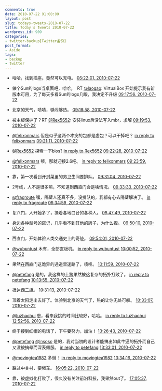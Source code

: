 ```yaml
---
comments: true
date: 2010-07-22 01:00:00
layout: post
slug: todays-tweets-2010-07-22
title: Today's tweets 2010-07-22
wordpress_id: 909
categories:
- twitter-backup[Twitter备份]
post_format:
- Aside
tags:
- backup
- twitter
---
```





  * 哈哈，找到插座，竟然可以充电。 [06:22:01, 2010-07-22](http://twitter.com/gfrog/statuses/19109755915)





  * 做个Sun的logo当桌面吧，哈哈。　RT [@laogao](http://twitter.com/laogao): VirtualBox 开始提示我有新版本可用，为了每天多看Sun的logo几眼，我决定不升级 [09:17:56, 2010-07-22](http://twitter.com/gfrog/statuses/19215376526)





  * 北京的天气，啧啧，够闷够热。 [09:18:58, 2010-07-22](http://twitter.com/gfrog/statuses/19215441635)





  * 被主板保护了？RT [@Rex5652](http://twitter.com/Rex5652): 安装linux后没法写入mbr，求解 [09:19:53, 2010-07-22](http://twitter.com/gfrog/statuses/19215500856)





  * [@felixonmars](http://twitter.com/felixonmars) 但是似乎这两个冲突的包都是虚包？可以干掉吧？ [in reply to felixonmars](http://twitter.com/felixonmars/statuses/19215477493) [09:21:11, 2010-07-22](http://twitter.com/gfrog/statuses/19215587709)





  * [@Rex5652](http://twitter.com/Rex5652) 探索一下bios? [in reply to Rex5652](http://twitter.com/Rex5652/statuses/19215604236) [09:22:28, 2010-07-22](http://twitter.com/gfrog/statuses/19215671027)





  * [@felixonmars](http://twitter.com/felixonmars) 额，那就迎接2.6吧。 [in reply to felixonmars](http://twitter.com/felixonmars/statuses/19215672293) [09:23:59, 2010-07-22](http://twitter.com/gfrog/statuses/19215769264)





  * 靠，第一次看到开封菜里的男卫生间要排队。 [09:31:04, 2010-07-22](http://twitter.com/gfrog/statuses/19216229605)





  * 2号线，人不是很多嘛，不知道到西直门会是啥情况。 [09:33:33, 2010-07-22](http://twitter.com/gfrog/statuses/19216398048)





  * [@fragroute](http://twitter.com/fragroute) 嘿，隔壁人还真不多，没排队的，我都有心去隔壁解决了。 [in reply to fragroute](http://twitter.com/fragroute/statuses/19216350737) [09:34:59, 2010-07-22](http://twitter.com/gfrog/statuses/19216490890)





  * 复兴门，人开始多了，操着各地口音的各种人。 [09:47:49, 2010-07-22](http://twitter.com/gfrog/statuses/19217335041)





  * 身边各种型号的诺记，几乎看不到其他的牌子，为什么捏。 [09:50:10, 2010-07-22](http://twitter.com/gfrog/statuses/19217487909)





  * 西直门，开始体验人类交通史上的奇迹。 [09:54:01, 2010-07-22](http://twitter.com/gfrog/statuses/19217737495)





  * [@wubuntust](http://twitter.com/wubuntust) 木有，全部直板机。 [in reply to wubuntust](http://twitter.com/wubuntust/statuses/19217799683) [10:00:52, 2010-07-22](http://twitter.com/gfrog/statuses/19218192969)





  * 果然在西直门这诡异的通道里迷路了，啧啧。 [10:11:59, 2010-07-22](http://twitter.com/gfrog/statuses/19218936784)





  * [@petefang](http://twitter.com/petefang) 是的，我这样的土鳖果然被这复杂的拓扑打败了。 [in reply to petefang](http://twitter.com/petefang/statuses/19218526248) [10:13:55, 2010-07-22](http://twitter.com/gfrog/statuses/19219064420)





  * 抵达西二旗。 [10:31:13, 2010-07-22](http://twitter.com/gfrog/statuses/19220223566)





  * 顶着太阳走出去好了。体验到北京的天气了，热的让你无处可躲。 [10:33:07, 2010-07-22](http://twitter.com/gfrog/statuses/19220349513)





  * [@luzhaohui](http://twitter.com/luzhaohui) 恩，看来我挑的时间比较好，哈哈。 [in reply to luzhaohui](http://twitter.com/luzhaohui/statuses/19223509324) [12:52:56, 2010-07-22](http://twitter.com/gfrog/statuses/19229457886)





  * 终于接到红帽的电话了，下午要努力，加油！ [13:26:43, 2010-07-22](http://twitter.com/gfrog/statuses/19231347468)





  * [@petefang](http://twitter.com/petefang) [@lnsoso](http://twitter.com/lnsoso) 是的，我对当初的设计者能搞出如此牛逼的拓扑而自己又没被搞晕而深表佩服。 [in reply to petefang](http://twitter.com/petefang/statuses/19219314924) [13:33:01, 2010-07-22](http://twitter.com/gfrog/statuses/19231681903)





  * [@movingtea1982](http://twitter.com/movingtea1982) 多谢！ [in reply to movingtea1982](http://twitter.com/movingtea1982/statuses/19231406988) [13:34:16, 2010-07-22](http://twitter.com/gfrog/statuses/19231746475)





  * 路过中关村，要堵车。 [16:05:22, 2010-07-22](http://twitter.com/gfrog/statuses/19238649273)





  * 靠，被虚拟化打败了，很久没有关注前沿科技，我果然out了。 [17:05:37, 2010-07-22](http://twitter.com/gfrog/statuses/19241118450)




